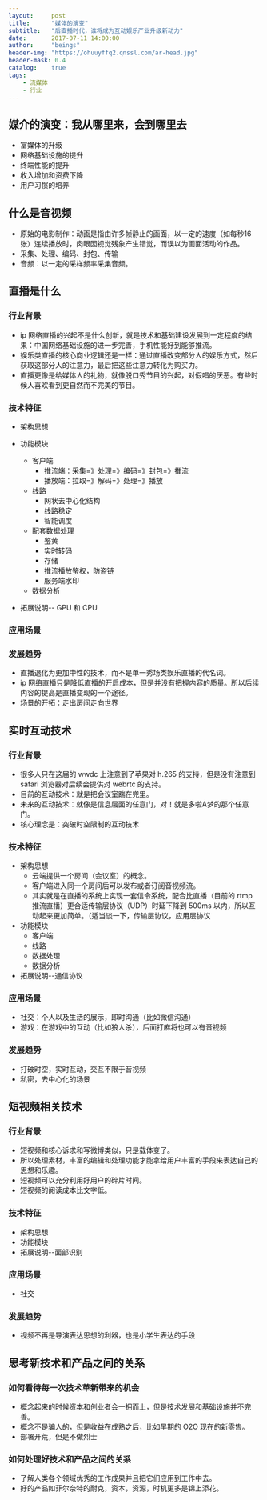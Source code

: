 ```yaml
---
layout:     post
title:      "媒体的演变"
subtitle:   "后直播时代，谁将成为互动娱乐产业升级新动力"
date:       2017-07-11 14:00:00
author:     "beings"
header-img: "https://ohuuyffq2.qnssl.com/ar-head.jpg"
header-mask: 0.4
catalog:    true
tags:
    - 流媒体
    - 行业
---
```


## 媒介的演变：我从哪里来，会到哪里去

- 富媒体的升级
- 网络基础设施的提升
- 终端性能的提升
- 收入增加和资费下降
- 用户习惯的培养

## 什么是音视频

- 原始的电影制作：动画是指由许多帧静止的画面，以一定的速度（如每秒16张）连续播放时，肉眼因视觉残象产生错觉，而误以为画面活动的作品。
- 采集、处理、编码、封包、传输
- 音频：以一定的采样频率采集音频。

## 直播是什么

### 行业背景

- ip 网络直播的兴起不是什么创新，就是技术和基础建设发展到一定程度的结果：中国网络基础设施的进一步完善，手机性能好到能够推流。
- 娱乐类直播的核心商业逻辑还是一样：通过直播改变部分人的娱乐方式，然后获取这部分人的注意力，最后把这些注意力转化为购买力。
- 直播更像是给媒体人的礼物，就像脱口秀节目的兴起，对假唱的厌恶。有些时候人喜欢看到更自然而不完美的节目。

### 技术特征

- 架构思想

- 功能模块
    - 客户端
        - 推流端：采集=》处理=》编码=》封包=》推流
        - 播放端：拉取=》解码=》处理=》播放
    - 线路
        - 网状去中心化结构
        - 线路稳定
        - 智能调度
    - 配套数据处理
        - 鉴黄
        - 实时转码
        - 存储
        - 推流播放鉴权，防盗链
        - 服务端水印
    - 数据分析
- 拓展说明-- GPU 和 CPU

### 应用场景

### 发展趋势

- 直播退化为更加中性的技术，而不是单一秀场类娱乐直播的代名词。
- ip 网络直播只是降低直播的开启成本，但是并没有把握内容的质量。所以后续内容的提高是直播变现的一个途径。
- 场景的开拓：走出房间走向世界

## 实时互动技术

### 行业背景

- 很多人只在这届的 wwdc 上注意到了苹果对 h.265 的支持，但是没有注意到 safari 浏览器对后续会提供对 webrtc 的支持。 
- 目前的互动技术：就是把会议室踹在兜里。
- 未来的互动技术：就像是信息层面的任意门，对！就是多啦A梦的那个任意门。
- 核心理念是：突破时空限制的互动技术

### 技术特征

- 架构思想
    - 云端提供一个房间（会议室）的概念。
    - 客户端进入同一个房间后可以发布或者订阅音视频流。
    - 其实就是在直播的系统上实现一套信令系统，配合比直播（目前的 rtmp 推流直播）更合适传输层协议（UDP）时延下降到 500ms 以内，所以互动起来更加简单。（适当谈一下，传输层协议，应用层协议
- 功能模块
    - 客户端
    - 线路
    - 数据处理
    - 数据分析
- 拓展说明--通信协议

### 应用场景

- 社交：个人以及生活的展示，即时沟通（比如微信沟通）
- 游戏：在游戏中的互动（比如狼人杀），后面打麻将也可以有音视频

### 发展趋势

- 打破时空，实时互动，交互不限于音视频
- 私密，去中心化的场景

## 短视频相关技术

### 行业背景

- 短视频和核心诉求和写微博类似，只是载体变了。
- 所以处理素材，丰富的编辑和处理功能才能拿给用户丰富的手段来表达自己的思想和乐趣。
- 短视频可以充分利用好用户的碎片时间。
- 短视频的阅读成本比文字低。

### 技术特征

- 架构思想
- 功能模块
- 拓展说明--面部识别

### 应用场景

- 社交

### 发展趋势

- 视频不再是导演表达思想的利器，也是小学生表达的手段

## 思考新技术和产品之间的关系

### 如何看待每一次技术革新带来的机会

- 概念起来的时候资本和创业者会一拥而上，但是技术发展和基础设施并不完善。
- 概念不是骗人的，但是收益在成熟之后，比如早期的 O2O 现在的新零售。
- 部署开荒，但是不做烈士

### 如何处理好技术和产品之间的关系

- 了解人类各个领域优秀的工作成果并且把它们应用到工作中去。
- 好的产品如菲尔奈特的耐克，资本，资源，时机更多是锦上添花。



